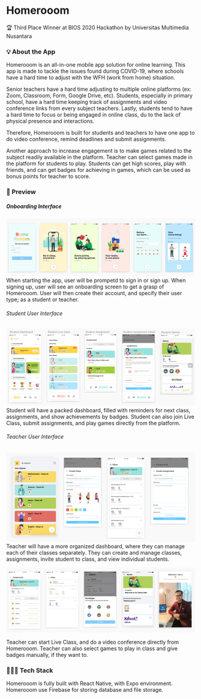 # Homerooom

🏆 Third Place Winner at BIOS 2020 Hackathon by Universitas Multimedia Nusantara

### 💡 About the App
Homerooom is an all-in-one mobile app solution for online learning. This app is made to tackle the issues found during COVID-19, where schools have a hard time to adjust with the WFH (work from home) situation.

Senior teachers have a hard time adjusting to multiple online platforms (ex: Zoom, Classroom, Form, Google Drive, etc). Students, especially in primary school, have a hard time keeping track of assignments and video conference links from every subject teachers. Lastly, students tend to have a hard time to focus or being engaged in online class, du to the lack of physical presence and interactions.

Therefore, Homerooom is built for students and teachers to have one app to do video conference, remind deadlines and submit assignments.

Another approach to increase engagement is to make games related to the subject readily available in the platform. Teacher can select games made in the platform for students to play. Students can get high scores, play with friends, and can get badges for achieving in games, which can be used as bonus points for teacher to score.

### 👀 Preview

##### Onboarding Interface
![Onboarding View](src/Assets/screenshots/onboarding.jpg)
When starting the app, user will be prompetd to sign in or sign up. When signing up, user will see an onboarding screen to get a grasp of Homerooom. User will then create their account, and specify their user type; as a student or teacher.

###### Student User Interface
![Student View](src/Assets/screenshots/student.png)
Student will have a packed dashboard, filled with reminders for next class, assignments, and show achievements by badges. Student can also join Live Class, submit assignments, and play games directly from the platform.

###### Teacher User Interface

![Teacher View 1](src/Assets/screenshots/teacher-1.jpg)
Teacher will have a more organized dashboard, where they can manage each of their classes separately. They can create and manage classes, assignments, invite student to class, and view individual students.

![Teacher View 2](src/Assets/screenshots/teacher-2.jpg)

Teacher can start Live Class, and do a video conference directly from Homerooom. Teacher can also select games to play in class and give badges manually, if they want to.

### 👨🏻‍💻 Tech Stack
Homerooom is fully built with React Native, with Expo environment. Homerooom use Firebase for storing database and file storage.





